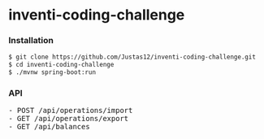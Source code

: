 # inventi-coding-challenge

### Installation

```sh
$ git clone https://github.com/Justas12/inventi-coding-challenge.git
$ cd inventi-coding-challenge
$ ./mvnw spring-boot:run
```
### API
<pre>
- POST /api/operations/import
- GET /api/operations/export
- GET /api/balances
</pre>
